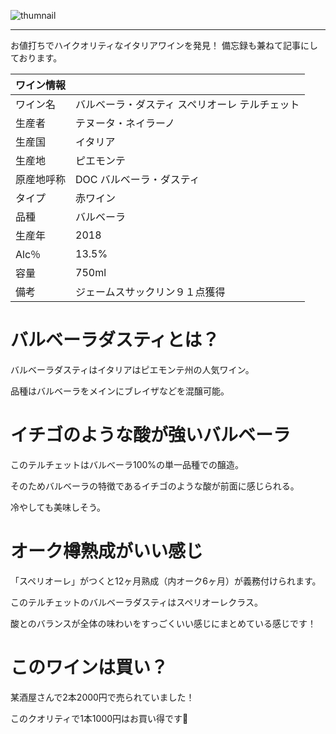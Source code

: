 <!-- 2021-09-12 08:54:54 -->
<!-- ワイン -->
<!-- 晩酌,赤ワイン,イタリア,ソムリエ -->
![thumnail](img/wine/wine_001.jpg)
***

お値打ちでハイクオリティなイタリアワインを発見！
備忘録も兼ねて記事にしております。

|ワイン情報||
|---|---|
|ワイン名|バルベーラ・ダスティ スペリオーレ テルチェット|
|生産者|テヌータ・ネイラーノ|
|生産国|イタリア|
|生産地|ピエモンテ|
|原産地呼称|DOC バルベーラ・ダスティ|
|タイプ|赤ワイン|
|品種|バルベーラ|
|生産年|2018|
|Alc％|13.5%|
|容量|750ml|
|備考|ジェームスサックリン９１点獲得|

# バルベーラダスティとは？
バルベーラダスティはイタリアはピエモンテ州の人気ワイン。

品種はバルベーラをメインにブレイザなどを混醸可能。
# イチゴのような酸が強いバルベーラ
このテルチェットはバルべーラ100%の単一品種での醸造。

そのためバルベーラの特徴であるイチゴのような酸が前面に感じられる。

冷やしても美味しそう。

# オーク樽熟成がいい感じ
「スペリオーレ」がつくと12ヶ月熟成（内オーク6ヶ月）が義務付けられます。

このテルチェットのバルベーラダスティはスペリオーレクラス。

酸とのバランスが全体の味わいをすっごくいい感じにまとめている感じです！
# このワインは買い？
某酒屋さんで2本2000円で売られていました！

このクオリティで1本1000円はお買い得です🍷